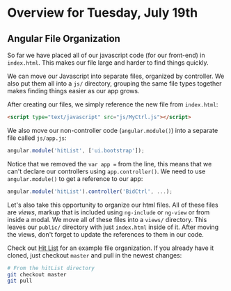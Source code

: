Overview for Tuesday, July 19th
===============================

Angular File Organization
-------------------------
So far we have placed all of our javascript code (for our front-end) in `index.html`.  This makes our file large and  harder to find things quickly.

We can move our Javascript into separate files, organized by controller.  We also put them all into a `js/` directory, grouping the same file types together makes finding things easier as our app grows.

After creating our files, we simply reference the new file from `index.html`:

```html
<script type="text/javascript" src="js/MyCtrl.js"></script>
```

We also move our non-controller code (`angular.module()`) into a separate file called `js/app.js`:

```js
angular.module('hitList', ['ui.bootstrap']);
```

Notice that we removed the `var app =` from the line, this means that we can't declare our controllers using `app.controller()`.  We need to use `angular.module()` to get a reference to our app:

```js
angular.module('hitList').controller('BidCtrl', ...);
```

Let's also take this opportunity to organize our html files.  All of these files are *views*, markup that is included using `ng-include` or `ng-view` or from inside a modal.  We move all of these files into a `views/` directory.  This leaves our `public/` directory with just `index.html` inside of it.  After moving the views, don't forget to update the references to them in our code.

Check out [Hit List](https://github.com/sergei202/hitList) for an example file organization.  If you already have it cloned, just checkout `master` and pull in the newest changes:

```bash
# From the hitList directory
git checkout master
git pull
```
